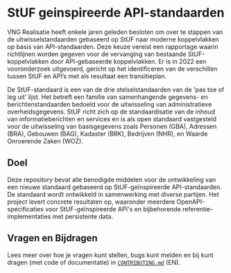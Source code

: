 **StUF geinspireerde API-standaarden** 
=====
VNG Realisatie heeft enkele jaren geleden besloten om over te stappen van de uitwisselstandaarden gebaseerd op StUF naar moderne koppelvlakken op basis van API-standaarden. Deze keuze vereist een rapportage waarin richtlijnen worden gegeven voor de vervanging van bestaande StUF-koppelvlakken door API-gebaseerde koppelvlakken. Er is in 2022 een vooronderzoek uitgevoerd, gericht op het identificeren van de verschillen tussen StUF en API’s met als resultaat een transitieplan. 

De StUF-standaard is een van de drie stelselstandaarden van de 'pas toe of leg uit' lijst. Het betreft een familie van samenhangende gegevens- en berichtenstandaarden bedoeld voor de uitwisseling van administratieve overheidsgegevens. StUF richt zich op de standaardisatie van de inhoud van informatieberichten en services en is als open standaard vastgesteld voor de uitwisseling van basisgegevens zoals Personen (GBA), Adressen (BRA), Gebouwen (BAG), Kadaster (BRK), Bedrijven (NHR), en Waarde Onroerende Zaken (WOZ)​​. 


## Doel

Deze repository bevat alle benodigde middelen voor de ontwikkeling van een nieuwe standaard gebaseerd op StUF-geïnspireerde API-standaarden. De standaard wordt ontwikkeld in samenwerking met diverse partijen. Het project levert concrete resultaten op, waaronder meerdere OpenAPI-specificaties voor StUF-geïnspireerde API's en bijbehorende referentie-implementaties met persistente data.

## Vragen en Bijdragen

Lees meer over hoe je vragen kunt stellen, bugs kunt melden en bij kunt dragen (met code of documentatie) in [`CONTRIBUTING.md`](CONTRIBUTING.md) (EN).
